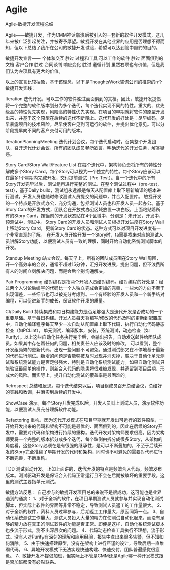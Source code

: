 # Agile
Agile-敏捷开发流程总结


Agile——敏捷开发，作为CMM神话崩溃后被引入的一套新的软件开发模式，这几年来被广泛引起关注，并被寄予厚望。敏捷开发在其他业界的应用是否理想不得而知，但以下总结了我所在公司的敏捷开发试验，希望可以达到管中窥豹的目的。



敏捷开发宣言——
个体和交互 胜过 过程和工具
可以工作的软件 胜过 面面俱到的文档
客户合作 胜过 合同谈判
响应变化 胜过 遵循计划
虽然右项也有价值，但是我们认为左项具有更大的价值。

以上的宣言比较抽象，基于该理念，以下是ThoughtsWork咨询公司的推崇的n个敏捷开发实践：


Iteration
迭代开发。可以工作的软件胜过面面俱到的文档。因此，敏捷开发提倡将一个完整的软件版本划分为多个迭代，每个迭代实现不同的特性。重大的、优先级高的特性优先实现，风险高的特性优先实现。在项目的早期就将软件的原型开发出来，并基于这个原型在后续的迭代不断晚上。迭代开发的好处是：尽早编码，尽早暴露项目的技术风险。尽早使客户见到可运行的软件，并提出优化意见。可以分阶段提早向不同的客户交付可用的版本。


IterationPlanningMeeting
迭代计划会议。每个迭代启动时，召集整个开发团队，召开迭代计划会议，所有的团队成员畅所欲言，明确迭代的开发任务，解答疑惑。


Story Card/Story Wall/Feature List
在每个迭代中，架构师负责将所有的特性分解成多个Story Card。每个Story可以视为一个独立的特性。每个Story应该可以在最多1个星期内完成开发，交付提前测试（Pre-Test）。当一个迭代中的所有Story开发完毕以后，测试组再进行完整的测试。在整个测试过程中（pre-test，test），基于Daily build，测试组永远都是每天从配置库上取下最新编译的版本进行测试，开发人员也随时修改测试人员提交的问题单，并合入配置库。
敏捷开发的一个特点是开放式办公，充分沟通，包括测试人员也和开发人员一起办公。基于Story Card的开发方式，团队会在开放式办公区域放置一块白板，上面粘贴着所有的Story Card，按当前的开发状态贴在4个区域中，分别是：未开发，开发中，预测试中，测试中。Story Card的开发人员和测试人员根据开发进度在Story Wall上移动Story Card，更新Story Card的状态。这种方式可以对项目开发进度有一个非常直观的了解。
在开发人员开始开发一个Story时，ta需要找来对应的测试人员讲解Story功能，以便测试人员有一致的理解，同时开始自动化系统测试脚本的开发。


Standup Meeting
站立会议。每天早上，所有的团队成员围在Story Wall周围，开一个高效率的会议，通常不超过15分钟，汇报开发进展，提出问题，但不浪费所有人的时间立刻解决问题，而是会后个别沟通解决。


Pair Programming
结对编程是指两个开发人员结对编码。结对编程的好处是：经过两个人讨论后编写的代码比一个人独立完成会更加的完善，一些大的方向不至于出现偏差，一些细节也可以被充分考虑到。一个有经验的开发人员和一个新手结对编程，可以促进新手的成长，保证软件开发的质量。


CI/Daily Build
持续集成和每日构建能力是否足够强大是迭代开发是否成功的一个重要基础。基于每日构建。开发人员每天将编写/修改的代码及时的更新到配置库中，自动化编译程序每天至少一次自动从配置库上取下代码，执行自动化代码静态检查（如PCLint），单元测试，编译版本，安装，系统测试，动态检查（如Purify）。以上这些自动化任务执行完毕后，会输出报告，自动发送邮件给团队成员。如果其中存在着任何的问题，相关责任人应该及时的修改。
可以看到，整个开发组频繁的更新代码，出现一些问题不可避免。通过测试部又在不停地基于最新的代码进行测试。新增的问题是否能够被及时发现并消灭掉，取决于自动化单元测试和系统测试能力是否足够强大，特别是自动化系统测试能力。如果自动化测试只能验证最简单的操作，则新合入代码的隐患将很难被发现，并遗留到项目后期，形成大的风险。而实际上，提升自动化测试的覆盖率是最困难的。


Retrospect
总结和反思。每个迭代结束以后，项目组成员召开总结会议，总结好的实践和教训，并落实到后续的开发中。


ShowCase
演示。每个Story开发完成以后，开发人员叫上测试人员，演示软件功能，以便测试人员充分理解软件功能。


Refactoring
重构。因为迭代开发模式在项目早期就开发出可运行的软件原型，一开始开发出来的代码和架构不可能是最优的、面面俱到的，因此在后续的Story开发中，需要对代码和架构进行持续的重构。迭代开发对架构师要求很高。因为架构师要将一个完整的版本拆分成多个迭代，每个跌倒由拆分成很多Story，从架构的角度看，这些Story必须在是有很强的继承性，是可以不断叠加的，不至于后续开发的Story完全推翻了早期开发的代码和架构，同时也不可避免的需要对代码进行不断完善，不断重构。


TDD
测试驱动开发。正如上面讲的，迭代开发的特点是频繁合入代码，频繁发布版本。测试驱动开发是保证合入代码正常运行且不会在后期被破坏的重要手段。这里的测试主要指单元测试。


敏捷方法反思：
自己参与的敏捷开发项目总的来说不是很成功，这可能也是业界遇到的通病：
1、对于全新的软件，在项目早期测试人员就参与并实现自动化测试脚本，但实际上软件的界面等非常不稳定，导致测试人员返工的工作量很大。
2、对于全新的软件，资料人员过早参与，后期返工工作量大，原因同第一点。
3、自动化系统测试工作量大，测试人员投入大量的精力在使测试自动化起来，而没有足够的精力放在真正的测试软件的功能是否正常。即便是这样，自动化系统测试脚本也多流于形式，测不出深层次的问题。
4、代码动态检查工具执行不理想，流于形式。没有人对Purify有深刻的理解和应用经验，报告中查出来很多告警，但不知如何消除。
5、由于快速搭建原型，没有在架构上进行严谨的设计，导致后期一直堆砌代码。
6、异地开发模式下无法实现快速构建、快速交付，团队普遍感觉很疲惫。
7、敏捷开发不提倡加班，但实际上不管是CMM还是Agile哪一种开发模式跟是否加班都没有必然联系。
